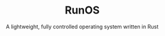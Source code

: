 <h1 align="center">RunOS</h1>
<p align="center">A lightweight, fully controlled operating system written in Rust</p>
